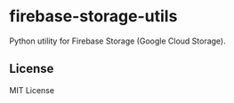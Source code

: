 # firebase-storage-utils

Python utility for Firebase Storage (Google Cloud Storage).

## License

MIT License
